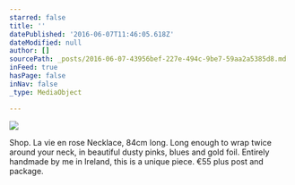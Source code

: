```yaml
---
starred: false
title: ''
datePublished: '2016-06-07T11:46:05.618Z'
dateModified: null
author: []
sourcePath: _posts/2016-06-07-43956bef-227e-494c-9be7-59aa2a5385d8.md
inFeed: true
hasPage: false
inNav: false
_type: MediaObject

---
```

![](https://the-grid-user-content.s3-us-west-2.amazonaws.com/24c30d7b-e31a-4f53-8dce-4919e4b233ef.jpg)

Shop. La vie en rose Necklace, 84cm long. Long enough to wrap twice around your neck, in beautiful dusty pinks, blues and gold foil. Entirely handmade by me in Ireland, this is a unique piece. €55 plus post and package.